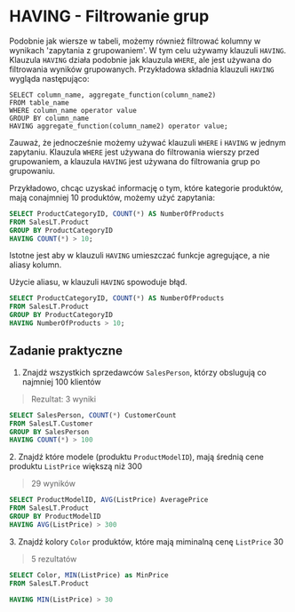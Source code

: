 # HAVING - Filtrowanie grup

Podobnie jak wiersze w tabeli, możemy również filtrować kolumny w wynikach 'zapytania z grupowaniem'. W tym celu używamy klauzuli `HAVING`. Klauzula `HAVING` działa podobnie jak klauzula `WHERE`, ale jest używana do filtrowania wyników grupowanych. Przykładowa składnia klauzuli `HAVING` wygląda następująco:

```
SELECT column_name, aggregate_function(column_name2)
FROM table_name
WHERE column_name operator value
GROUP BY column_name
HAVING aggregate_function(column_name2) operator value;

```

Zauważ, że jednocześnie możemy używać klauzuli `WHERE` i `HAVING` w jednym zapytaniu. Klauzula `WHERE` jest używana do filtrowania wierszy przed grupowaniem, a klauzula `HAVING` jest używana do filtrowania grup po grupowaniu.

Przykładowo, chcąc uzyskać informację o tym, które kategorie produktów, mają conajmniej 10 produktów, możemy użyć zapytania:


```sql
SELECT ProductCategoryID, COUNT(*) AS NumberOfProducts
FROM SalesLT.Product
GROUP BY ProductCategoryID
HAVING COUNT(*) > 10;
```

Istotne jest aby w klauzuli `HAVING` umieszczać funkcje agregujące, a nie aliasy kolumn.

Użycie aliasu, w klauzuli `HAVING` spowoduje błąd.






```sql
SELECT ProductCategoryID, COUNT(*) AS NumberOfProducts
FROM SalesLT.Product
GROUP BY ProductCategoryID
HAVING NumberOfProducts > 10;
```

## Zadanie praktyczne

1. Znajdź wszystkich sprzedawców `SalesPerson`, którzy obslugują co najmniej 100 klientów


> Rezultat: 3 wyniki


```sql
SELECT SalesPerson, COUNT(*) CustomerCount
FROM SalesLT.Customer
GROUP BY SalesPerson
HAVING COUNT(*) > 100
```




2\. Znajdź które modele (produktu `ProductModelID`), mają średnią cene produktu `ListPrice` większą niż 300



> 29 wyników


```sql
SELECT ProductModelID, AVG(ListPrice) AveragePrice
FROM SalesLT.Product
GROUP BY ProductModelID
HAVING AVG(ListPrice) > 300
```


3\. Znajdź kolory `Color` produktów, które mają miminalną cenę `ListPrice` 30

> 5 rezultatów


```sql
SELECT Color, MIN(ListPrice) as MinPrice
FROM SalesLT.Product

HAVING MIN(ListPrice) > 30
```


